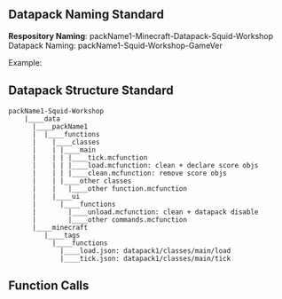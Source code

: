 ## Datapack Naming Standard
**Respository Naming**: packName1-Minecraft-Datapack-Squid-Workshop\
Datapack Naming: packName1-Squid-Workshop-GameVer

Example: 


## Datapack Structure Standard
    packName1-Squid-Workshop
        |____data
          |____packName1
          |  |____functions
          |    |____classes
          |    | |____main
          |    | | |____tick.mcfunction
          |    | | |____load.mcfunction: clean + declare score objs
          |    | | |____clean.mcfunction: remove score objs
          |    | |____other classes
          |    |   |____other function.mcfunction
          |    |____ui
          |      |____functions
          |        |____unload.mcfunction: clean + datapack disable
          |        |____other commands.mcfunction
          |____minecraft
             |____tags
               |____functions
                 |____load.json: datapack1/classes/main/load
                 |____tick.json: datapack1/classes/main/tick

## Function Calls

